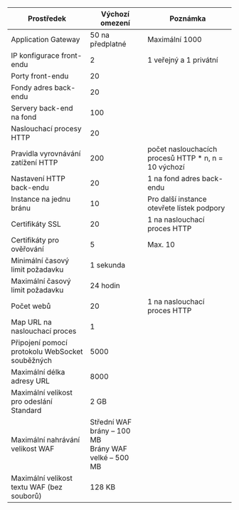 | Prostředek | Výchozí omezení | Poznámka |
| --- | --- | --- |
| Application Gateway |50 na předplatné | Maximální 1000 |
| IP konfigurace front-endu |2 |1 veřejný a 1 privátní |
| Porty front-endu |20 | |
| Fondy adres back-endu |20 | |
| Servery back-end na fond |100 | |
| Naslouchací procesy HTTP |20 | |
| Pravidla vyrovnávání zatížení HTTP |200 |počet naslouchacích procesů HTTP * n, n = 10 výchozí |
| Nastavení HTTP back-endu |20 |1 na fond adres back-endu |
| Instance na jednu bránu |10 | Pro další instance otevřete lístek podpory |
| Certifikáty SSL |20 |1 na naslouchací proces HTTP |
| Certifikáty pro ověřování |5 | Max. 10 |
| Minimální časový limit požadavku |1 sekunda | |
| Maximální časový limit požadavku |24 hodin | |
| Počet webů |20 |1 na naslouchací proces HTTP |
| Map URL na naslouchací proces |1 | |
| Připojení pomocí protokolu WebSocket souběžných |5000| |
|Maximální délka adresy URL|8000|
| Maximální velikost pro odeslání Standard |2 GB | |
| Maximální nahrávání velikost WAF |Střední WAF brány – 100 MB<br>Brány WAF velké – 500 MB| |
|Maximální velikost textu WAF (bez souborů)|128 KB|

